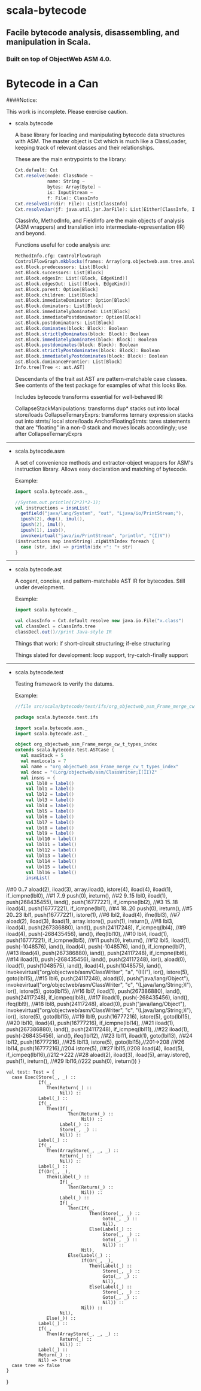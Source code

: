 scala-bytecode
==============

## Facile bytecode analysis, disassembling, and manipulation in Scala.

### Built on top of ObjectWeb ASM 4.0.

# Bytecode in a Can

####Notice:

  This work is incomplete. Please exercise caution.

* scala.bytecode

  A base library for loading and manipulating bytecode data structures with
  ASM. The master object is Cxt which is much like a ClassLoader, keeping track
  of relevant classes and their relationships.

  These are the main entrypoints to the library:
  ```scala
  Cxt.default: Cxt
  Cxt.resolve(node: ClassNode ~
              name: String ~
              bytes: Array[Byte] ~
              is: InputStream ~
              f: File): ClassInfo
  Cxt.resolveDir(dir: File): List[ClassInfo]
  Cxt.resolveJar(jf: java.util.jar.JarFile): List[Either[ClassInfo, InputStream]]
  ```

  ClassInfo, MethodInfo, and FieldInfo are the main objects of analysis (ASM
  wrappers) and translation into intermediate-representation (IR) and beyond.

  Functions useful for code analysis are:
  ```scala
  MethodInfo.cfg: ControlFlowGraph
  ControlFlowGraph.mkblocks(frames: Array[org.objectweb.asm.tree.analysis.Frame]): List[ast.Block]
  ast.Block.predecessors: List[Block]
  ast.Block.successors: List[Block]
  ast.Block.edgesIn: List[(Block, EdgeKind)]
  ast.Block.edgesOut: List[(Block, EdgeKind)]
  ast.Block.parent: Option[Block]
  ast.Block.children: List[Block]
  ast.Block.immediateDominator: Option[Block]
  ast.Block.dominators: List[Block]
  ast.Block.immediatelyDominated: List[Block]
  ast.Block.immediatePostdominator: Option[Block]
  ast.Block.postdominators: List[Block]
  ast.Block.dominates(block: Block): Boolean
  ast.Block.strictlyDominates(block: Block): Boolean
  ast.Block.immediatelyDominates(block: Block): Boolean
  ast.Block.postdominates(block: Block): Boolean
  ast.Block.strictlyPostdominates(block: Block): Boolean
  ast.Block.immediatelyPostdominates(block: Block): Boolean
  ast.Block.dominanceFrontier: List[Block]
  Info.tree[Tree <: ast.AST]
  ```

  Descendants of the trait ast.AST are pattern-matchable case classes. See
  contents of the test package for examples of what this looks like.

  Includes bytecode transforms essential for well-behaved IR:

  CollapseStackManipulations: transforms dup* stacks out into local store/loads
  CollapseTernaryExprs: transforms ternary expression stacks out into stmts/
                        local store/loads
  AnchorFloatingStmts: tares statements that are "floating" in a non-0 stack and
                       moves locals accordingly; use after CollapseTernaryExprs

- - - -

* scala.bytecode.asm

  A set of convenience methods and extractor-object wrappers for ASM's
  instruction library. Allows easy declaration and matching of bytecode.

  Example:
  ```scala
  import scala.bytecode.asm._

  //System.out.println((2*2)*2-1);
  val instructions = insnList(
    getfield("java/lang/System", "out", "Ljava/io/PrintStream;"),
    ipush(2), dup(), imul(),
    ipush(2), imul(),
    ipush(1), isub(),
    invokevirtual("java/io/PrintStream", "println", "(I)V"))
  (instructions map insnString).zipWithIndex foreach {
    case (str, idx) => println(idx +": "+ str)
  }
  ```

- - - -

* scala.bytecode.ast

  A cogent, concise, and pattern-matchable AST IR for bytecodes. Still under
  development.

  Example:
  ```scala
  import scala.bytecode._

  val classInfo = Cxt.default resolve new java.io.File("x.class")
  val classDecl = classInfo.tree
  classDecl.out()//print Java-style IR
  ```

  Things that work: if short-circuit structuring; if-else structuring

  Things slated for development: loop support, try-catch-finally support

- - - -

* scala.bytecode.test

  Testing framework to verify the datums.

  Example:
  ```scala
  //file src/scala/bytecode/test/ifs/org_objectweb_asm_Frame_merge_cw_t_types_index.scala

  package scala.bytecode.test.ifs

  import scala.bytecode.asm._
  import scala.bytecode.ast._

  object org_objectweb_asm_Frame_merge_cw_t_types_index
  extends scala.bytecode.test.ASTCase {
    val maxStack = 5
    val maxLocals = 7
    val name = "org_objectweb_asm_Frame_merge_cw_t_types_index"
    val desc = "(Lorg/objectweb/asm/ClassWriter;I[II)Z"
    val insns = {
      val lbl0 = label()
      val lbl1 = label()
      val lbl2 = label()
      val lbl3 = label()
      val lbl4 = label()
      val lbl5 = label()
      val lbl6 = label()
      val lbl7 = label()
      val lbl8 = label()
      val lbl9 = label()
      val lbl10 = label()
      val lbl11 = label()
      val lbl12 = label()
      val lbl13 = label()
      val lbl14 = label()
      val lbl15 = label()
      val lbl16 = label()
      insnList(
//#0 0..7
        aload(2),
      	iload(3),
        array.iload(),
      	istore(4),
        iload(4),
        iload(1),
        if_icmpne(lbl0),
//#1 7..9
        push(0),
        ireturn(),
//#2 9..15
        lbl0,
        iload(1),
        push(268435455),
        iand(),
        push(16777221),
        if_icmpne(lbl2),
//#3 15..18
        iload(4),
        push(16777221),
        if_icmpne(lbl1),
//#4 18..20
        push(0),
        ireturn(),
//#5 20..23
        lbl1,
        push(16777221),
        istore(1),
//#6
        lbl2,
        iload(4),
        ifne(lbl3),
//#7
        aload(2),
        iload(3),
        iload(1),
        array.istore(),
        push(1),
        ireturn(),
//#8
        lbl3,
        iload(4),
        push(267386880),
        iand(),
        push(24117248),
        if_icmpeq(lbl4),
//#9
        iload(4),
        push(-268435456),
        iand(),
        ifeq(lbl10),
//#10
        lbl4,
        iload(1),
        push(16777221),
        if_icmpne(lbl5),
//#11
        push(0),
        ireturn(),
//#12
        lbl5,
        iload(1),
        push(-1048576),
        iand(),
        iload(4),
        push(-1048576),
        iand(),
        if_icmpne(lbl7),
//#13
        iload(4),
        push(267386880),
        iand(),
        push(24117248),
        if_icmpne(lbl6),
//#14
        iload(1),
        push(-268435456),
        iand(),
        push(24117248),
        ior(),
        aload(0),
        iload(1),
        push(1048575),
        iand(),
        iload(4),
        push(1048575),
        iand(),
        invokevirtual("org/objectweb/asm/ClassWriter", "a", "(II)I"),
        ior(),
        istore(5),
        goto(lbl15),
//#15
        lbl6,
        push(24117248),
        aload(0),
        push("java/lang/Object"),
        invokevirtual("org/objectweb/asm/ClassWriter", "c", "(Ljava/lang/String;)I"),
        ior(),
        istore(5),
        goto(lbl15),
//#16
        lbl7,
        iload(1),
        push(267386880),
        iand(),
        push(24117248),
        if_icmpeq(lbl8),
//#17
        iload(1),
        push(-268435456),
        iand(),
        ifeq(lbl9),
//#18
        lbl8,
        push(24117248),
        aload(0),
        push("java/lang/Object"),
        invokevirtual("org/objectweb/asm/ClassWriter", "c", "(Ljava/lang/String;)I"),
        ior(),
        istore(5),
        goto(lbl15),
//#19
        lbl9,
        push(16777216),
        istore(5),
        goto(lbl15),
//#20
        lbl10,
        iload(4),
        push(16777216),
        if_icmpne(lbl14),
//#21
        iload(1),
        push(267386880),
        iand(),
        push(24117248),
        if_icmpeq(lbl11),
//#22
        iload(1),
        push(-268435456),
        iand(),
        ifeq(lbl12),
//#23
        lbl11,
        iload(1),
        goto(lbl13),
//#24
        lbl12,
        push(16777216),
//#25
        lbl13,
        istore(5),
        goto(lbl15),//201->208
//#26
        lbl14,
        push(16777216),//204
        istore(5),
//#27
        lbl15,//208
        iload(4),
        iload(5),
        if_icmpeq(lbl16),//212->222
//#28
        aload(2),
        iload(3),
        iload(5),
        array.istore(),
        push(1),
        ireturn(),
//#29
        lbl16,//222
        push(0),
        ireturn())
    }

    val test: Test = {
      case Exec(Store(_, _) ::
                If(_,
                   Then(Return(_) ::
                        Nil)) ::
                Label(_) ::
                If(_,
                   Then(If(_,
                           Then(Return(_) ::
                                Nil)) ::
                        Label(_) ::
                        Store(_, _) ::
                        Nil)) ::
                Label(_) ::
                If(_,
                   Then(ArrayStore(_, _, _) ::
                        Return(_) ::
                        Nil)) ::
                Label(_) ::
                If(Or(_, _),
                   Then(Label(_) ::
                        If(_,
                           Then(Return(_) ::
                                Nil)) ::
                        Label(_) ::
                        If(_,
                           Then(If(_,
                                   Then(Store(_, _) ::
                                        Goto(_, _) ::
                                        Nil),
                                   Else(Label(_) ::
                                        Store(_, _) ::
                                        Goto(_, _) ::
                                        Nil)) ::
                                Nil),
                           Else(Label(_) ::
                                If(Or(_, _),
                                   Then(Label(_) ::
                                        Store(_, _) ::
                                        Goto(_, _) ::
                                        Nil),
                                   Else(Label(_) ::
                                        Store(_, _) ::
                                        Goto(_, _) ::
                                        Nil)) ::
                                Nil)) ::
                        Nil),
                   Else(_)) ::
                Label(_) ::
                If(_,
                   Then(ArrayStore(_, _, _) ::
                        Return(_) ::
                        Nil)) ::
                Label(_) ::
                Return(_) ::
                Nil) => true
      case tree => false
    }
  }
  ```